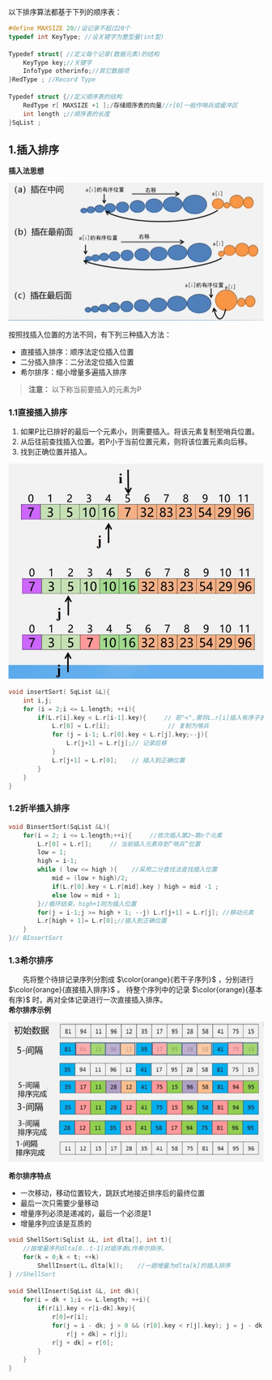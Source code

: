 以下排序算法都基于下列的顺序表：  
```cpp
#define MAXSIZE 20//设记录不超过20个
typedef int KeyType; //设关键字为整型量(int型)

Typedef struct{ //定义每个记录(数据元素)的结构
    KeyType key;//关键字
    InfoType otherinfo;//其它数据项
}RedType ; //Record Type

Typedef struct {//定义顺序表的结构
    RedType r[ MAXSIZE +1 ];/存储顺序表的向量//r[0]一般作哨兵或缓冲区
    int length ;//顺序表的长度
}SqList ;
```
## 1.插入排序
**插入法思想**  
<div><img src = "./images/插入示意图.png"></div>  

按照找插入位置的方法不同，有下列三种插入方法：  
 - 直接插入排序：顺序法定位插入位置
 - 二分插入排序：二分法定位插入位置
 - 希尔排序：缩小增量多遍插入排序

>**注意：** 以下称当前要插入的元素为P  

### 1.1直接插入排序  
1. 如果P比已排好的最后一个元素小，则需要插入。将该元素复制至哨兵位置。  
2. 从后往前查找插入位置。若P小于当前位置元素，则将该位置元素向后移。
3. 找到正确位置并插入。

<div><img src = "./images/直接插入步骤示意图.png"></div>  

```cpp
void insertSort( SqList &L){
    int i,j;
    for (i = 2;i <= L.length; ++i){
        if(L.r[i].key < L.r[i-1].key){     // 若"<",需将L.r[i]插入有序子表
            L.r[0] = L.r[i];                // 复制为哨兵
            for (j = i-1; L.r[0].key < L.r[j].key;--j){
                L.r[j+1] = L.r[j];// 记录后移
            }
            L.r[j+1] = L.r[0];    // 插入到正确位置
        }
    }
}
```
### 1.2折半插入排序  
```cpp
void BinsertSort(SqList &L){
    for(i = 2; i <= L.length;++i){     //依次插入第2~第n个元素
        L.r[0] = L.r[];     // 当前插入元素存到“哨兵”位置
        low = 1;
        high = i-1;
        while ( low <= high ){    //采用二分查找法查找插入位置
            mid = (low + high)/2;
            if(L.r[0].key < L.r[mid].key ) high = mid -1 ;
            else low = mid + 1;
        }//循环结束，high+1则为插入位置
        for(j = i-1;j >= high + 1; --j) L.r[j+1] = L.r[j]; //移动元素
        L.r[high + 1]= L.r[0];//插入到正确位置
    }
}// BInsertSort
```
### 1.3希尔排序  
　　先将整个待排记录序列分割成 $\color{orange}{若干子序列}$ ，分别进行 $\color{orange}{直接插入排序}$ 。
待整个序列中的记录 $\color{orange}{基本有序}$ 时，再对全体记录进行一次直接插入排序。  
**希尔排序示例**  
<div><img src = "./images/希尔排序示例.png"></div>  

**希尔排序特点**  
- 一次移动，移动位置较大，跳跃式地接近排序后的最终位置  
- 最后一次只需要少量移动  
- 增量序列必须是递减的，最后一个必须是1  
- 增量序列应该是互质的

```cpp
void ShellSort(Sqlist &L, int dlta[], int t){
    //按增量序列dlta[0..t-1]对顺序表L作希尔排序。
    for(k = 0;k < t; ++k)
        ShellInsert(L，dlta[k]);    //一趟增量为dlta[k]的插入排序
} //ShellSort

void ShellInsert(SqList &L, int dk){
    for(i = dk + 1;i <= L.length; ++i){
        if(r[i].key < r[i-dk].key){
            r[0]=r[i];
            for(j = i - dk; j > 0 && (r[0].key < r[j].key); j = j - dk)
                r[j + dk] = r[j];
            r[j + dk] = r[0];
        }
    }
}
```
